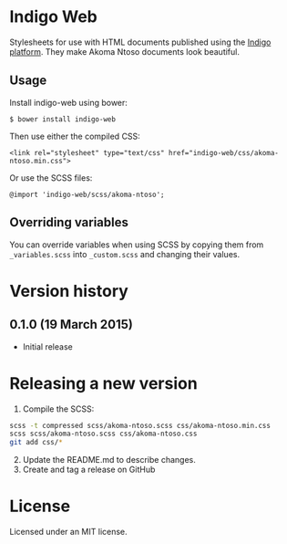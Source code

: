 # Indigo Web

Stylesheets for use with HTML documents published using the [Indigo platform](https://indigo.readthedocs.org).
They make Akoma Ntoso documents look beautiful.

## Usage

Install indigo-web using bower:

    $ bower install indigo-web

Then use either the compiled CSS:

    <link rel="stylesheet" type="text/css" href="indigo-web/css/akoma-ntoso.min.css">

Or use the SCSS files:

    @import 'indigo-web/scss/akoma-ntoso';

## Overriding variables

You can override variables when using SCSS by copying them from ``_variables.scss`` into ``_custom.scss`` and changing
their values.

# Version history

## 0.1.0 (19 March 2015)

* Initial release

# Releasing a new version

1. Compile the SCSS:

```bash
scss -t compressed scss/akoma-ntoso.scss css/akoma-ntoso.min.css
scss scss/akoma-ntoso.scss css/akoma-ntoso.css
git add css/*
```

2. Update the README.md to describe changes.
3. Create and tag a release on GitHub

# License

Licensed under an MIT license.
